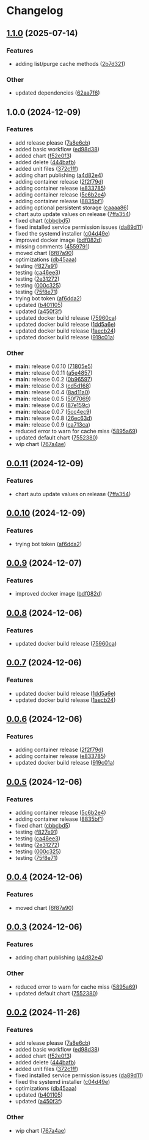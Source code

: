 # Changelog

## [1.1.0](https://github.com/interplex-ai/interplex/compare/v1.0.0...v1.1.0) (2025-07-14)


### Features

* adding list/purge cache methods ([2b7d321](https://github.com/interplex-ai/interplex/commit/2b7d32176b7710268195a9534b062087d14668f9))


### Other

* updated dependencies ([62aa7f6](https://github.com/interplex-ai/interplex/commit/62aa7f6b06e5669e8268719a817de94346e096c5))

## 1.0.0 (2024-12-09)


### Features

* add release please ([7a8e6cb](https://github.com/interplex-ai/interplex/commit/7a8e6cb46fcc7e3688773f1b67cbbcb97b241288))
* added basic workflow ([ed98d38](https://github.com/interplex-ai/interplex/commit/ed98d385f6f17f9512c0686f9e34a124e529d945))
* added chart ([f52e0f3](https://github.com/interplex-ai/interplex/commit/f52e0f31d9db2cb22299f9ce097b39d418ca8bec))
* added delete ([444bafb](https://github.com/interplex-ai/interplex/commit/444bafb5e9673ee1cd31d3cd4f1dabb94243c049))
* added unit files ([372c1ff](https://github.com/interplex-ai/interplex/commit/372c1ffd453c302635f2e1361cd27ec59550a986))
* adding chart publishing ([a4d82e4](https://github.com/interplex-ai/interplex/commit/a4d82e447aea4f2cda5deba5209849eaa5eea303))
* adding container release ([2f2f79d](https://github.com/interplex-ai/interplex/commit/2f2f79db47d050e73d93516b69e795b4cc463bf8))
* adding container release ([e833785](https://github.com/interplex-ai/interplex/commit/e8337852dcde75fe5e510fe3d6ade3bbfb93f38e))
* adding container release ([5c6b2e4](https://github.com/interplex-ai/interplex/commit/5c6b2e408471a8b8160f96be8ef819d1540e071a))
* adding container release ([8835bf1](https://github.com/interplex-ai/interplex/commit/8835bf1f30111f698e4ebcc9d3e696ca092fc3b0))
* adding optional persistent storage ([caaaa86](https://github.com/interplex-ai/interplex/commit/caaaa8679a5cd48872b4ed90f394fc8f7e3c838c))
* chart auto update values on release ([7ffa354](https://github.com/interplex-ai/interplex/commit/7ffa35425472fde804339f55dd430685885649d5))
* fixed chart ([cbbcbd5](https://github.com/interplex-ai/interplex/commit/cbbcbd5e55c6c34dc5040df11e48c434bf0a2b8d))
* fixed installed service permission issues ([da89d11](https://github.com/interplex-ai/interplex/commit/da89d11a7a7d2cbee76e86f3d00337cf03415474))
* fixed the systemd installer ([c04d49e](https://github.com/interplex-ai/interplex/commit/c04d49e816ccb9660f5bdf0dc7637471bd4e2430))
* improved docker image ([bdf082d](https://github.com/interplex-ai/interplex/commit/bdf082de900b3791df8f970a83301b5b4dc69879))
* missing comments ([4559791](https://github.com/interplex-ai/interplex/commit/4559791c1912c289d66d08c90c6610009571d424))
* moved chart ([6f87a90](https://github.com/interplex-ai/interplex/commit/6f87a90a6301def6870aeef074fe9e6955eabee3))
* optimizations ([db45aaa](https://github.com/interplex-ai/interplex/commit/db45aaa5f5df815f6d510c5d2a006dc4feedc0c9))
* testing ([f827e91](https://github.com/interplex-ai/interplex/commit/f827e916611eb6b55f576aa7a389dddd228b01c7))
* testing ([ca46ee3](https://github.com/interplex-ai/interplex/commit/ca46ee3f3e88c1f19cc4a9dd192321dbe4ebb5fb))
* testing ([2e31272](https://github.com/interplex-ai/interplex/commit/2e31272ef315ac6d15d4a8f83f81a970de0d9517))
* testing ([000c325](https://github.com/interplex-ai/interplex/commit/000c325528b0386dfffba9fbb9c26c555bd0ee28))
* testing ([75f8e71](https://github.com/interplex-ai/interplex/commit/75f8e719ef9fc808c01e0bd239d91d50081742d9))
* trying bot token ([af6dda2](https://github.com/interplex-ai/interplex/commit/af6dda28dd9e2df5958a71654ce84206833b45ae))
* updated ([b401105](https://github.com/interplex-ai/interplex/commit/b401105fc74b5bc24bb50af74338188268a727dc))
* updated ([a450f3f](https://github.com/interplex-ai/interplex/commit/a450f3f3ddae2b10181eb50a5ad17302f34d3e7e))
* updated docker build release ([75960ca](https://github.com/interplex-ai/interplex/commit/75960ca572c51dcd567b6533165f298677c10c08))
* updated docker build release ([1dd5a6e](https://github.com/interplex-ai/interplex/commit/1dd5a6ec3d765f2e17593dc8059cd9cc32dd7883))
* updated docker build release ([1aecb24](https://github.com/interplex-ai/interplex/commit/1aecb242a94184545d2aadfccee701d387bf8796))
* updated docker build release ([919c01a](https://github.com/interplex-ai/interplex/commit/919c01ae11d1e2d46f8735340359d8d39e2214b1))


### Other

* **main:** release 0.0.10 ([71805e5](https://github.com/interplex-ai/interplex/commit/71805e56e48ad4ab526f08dd753afcba44714f5c))
* **main:** release 0.0.11 ([a5e4857](https://github.com/interplex-ai/interplex/commit/a5e48579cc486a971bb6901a3b5197de2b583d60))
* **main:** release 0.0.2 ([0b96597](https://github.com/interplex-ai/interplex/commit/0b96597525883d117eb77b66b7a5d4eb3b50346b))
* **main:** release 0.0.3 ([cd5d168](https://github.com/interplex-ai/interplex/commit/cd5d168d6d37eb00a589d6034f7edddcceb95b7b))
* **main:** release 0.0.4 ([8ad11a0](https://github.com/interplex-ai/interplex/commit/8ad11a0b7dbbcfe04ce00a2e5696473c85de10d7))
* **main:** release 0.0.5 ([50f7069](https://github.com/interplex-ai/interplex/commit/50f706974f22baddf2133d50b62e7b8e834dd14c))
* **main:** release 0.0.6 ([87e159c](https://github.com/interplex-ai/interplex/commit/87e159c770af9e2b5be31661eb6216f2d8e8d10c))
* **main:** release 0.0.7 ([5cc4ec9](https://github.com/interplex-ai/interplex/commit/5cc4ec934c9de66aedc5304583f8c0595e31c36e))
* **main:** release 0.0.8 ([26ec63d](https://github.com/interplex-ai/interplex/commit/26ec63d88f25179a76487fd01fd0794f924c895a))
* **main:** release 0.0.9 ([ca713ca](https://github.com/interplex-ai/interplex/commit/ca713ca5ed45d91144a55dce64c794a0aea3ed0c))
* reduced error to warn for cache miss ([5895a69](https://github.com/interplex-ai/interplex/commit/5895a693b71c5607aee0639f634d783aeef8dff3))
* updated default chart ([7552380](https://github.com/interplex-ai/interplex/commit/755238001156eb95b5b84d417e4e4c15424bdb4e))
* wip chart ([767a4ae](https://github.com/interplex-ai/interplex/commit/767a4aecbe98c836c59a56e419d04643c4a6fa1f))

## [0.0.11](https://github.com/interplex-ai/interplex/compare/v0.0.10...v0.0.11) (2024-12-09)


### Features

* chart auto update values on release ([7ffa354](https://github.com/interplex-ai/interplex/commit/7ffa35425472fde804339f55dd430685885649d5))

## [0.0.10](https://github.com/interplex-ai/interplex/compare/v0.0.9...v0.0.10) (2024-12-09)


### Features

* trying bot token ([af6dda2](https://github.com/interplex-ai/interplex/commit/af6dda28dd9e2df5958a71654ce84206833b45ae))

## [0.0.9](https://github.com/interplex-ai/interplex/compare/v0.0.8...v0.0.9) (2024-12-07)


### Features

* improved docker image ([bdf082d](https://github.com/interplex-ai/interplex/commit/bdf082de900b3791df8f970a83301b5b4dc69879))

## [0.0.8](https://github.com/interplex-ai/interplex/compare/v0.0.7...v0.0.8) (2024-12-06)


### Features

* updated docker build release ([75960ca](https://github.com/interplex-ai/interplex/commit/75960ca572c51dcd567b6533165f298677c10c08))

## [0.0.7](https://github.com/interplex-ai/interplex/compare/v0.0.6...v0.0.7) (2024-12-06)


### Features

* updated docker build release ([1dd5a6e](https://github.com/interplex-ai/interplex/commit/1dd5a6ec3d765f2e17593dc8059cd9cc32dd7883))
* updated docker build release ([1aecb24](https://github.com/interplex-ai/interplex/commit/1aecb242a94184545d2aadfccee701d387bf8796))

## [0.0.6](https://github.com/interplex-ai/interplex/compare/v0.0.5...v0.0.6) (2024-12-06)


### Features

* adding container release ([2f2f79d](https://github.com/interplex-ai/interplex/commit/2f2f79db47d050e73d93516b69e795b4cc463bf8))
* adding container release ([e833785](https://github.com/interplex-ai/interplex/commit/e8337852dcde75fe5e510fe3d6ade3bbfb93f38e))
* updated docker build release ([919c01a](https://github.com/interplex-ai/interplex/commit/919c01ae11d1e2d46f8735340359d8d39e2214b1))

## [0.0.5](https://github.com/interplex-ai/interplex/compare/v0.0.4...v0.0.5) (2024-12-06)


### Features

* adding container release ([5c6b2e4](https://github.com/interplex-ai/interplex/commit/5c6b2e408471a8b8160f96be8ef819d1540e071a))
* adding container release ([8835bf1](https://github.com/interplex-ai/interplex/commit/8835bf1f30111f698e4ebcc9d3e696ca092fc3b0))
* fixed chart ([cbbcbd5](https://github.com/interplex-ai/interplex/commit/cbbcbd5e55c6c34dc5040df11e48c434bf0a2b8d))
* testing ([f827e91](https://github.com/interplex-ai/interplex/commit/f827e916611eb6b55f576aa7a389dddd228b01c7))
* testing ([ca46ee3](https://github.com/interplex-ai/interplex/commit/ca46ee3f3e88c1f19cc4a9dd192321dbe4ebb5fb))
* testing ([2e31272](https://github.com/interplex-ai/interplex/commit/2e31272ef315ac6d15d4a8f83f81a970de0d9517))
* testing ([000c325](https://github.com/interplex-ai/interplex/commit/000c325528b0386dfffba9fbb9c26c555bd0ee28))
* testing ([75f8e71](https://github.com/interplex-ai/interplex/commit/75f8e719ef9fc808c01e0bd239d91d50081742d9))

## [0.0.4](https://github.com/interplex-ai/interplex/compare/v0.0.3...v0.0.4) (2024-12-06)


### Features

* moved chart ([6f87a90](https://github.com/interplex-ai/interplex/commit/6f87a90a6301def6870aeef074fe9e6955eabee3))

## [0.0.3](https://github.com/interplex-ai/interplex/compare/v0.0.2...v0.0.3) (2024-12-06)


### Features

* adding chart publishing ([a4d82e4](https://github.com/interplex-ai/interplex/commit/a4d82e447aea4f2cda5deba5209849eaa5eea303))


### Other

* reduced error to warn for cache miss ([5895a69](https://github.com/interplex-ai/interplex/commit/5895a693b71c5607aee0639f634d783aeef8dff3))
* updated default chart ([7552380](https://github.com/interplex-ai/interplex/commit/755238001156eb95b5b84d417e4e4c15424bdb4e))

## [0.0.2](https://github.com/interplex-ai/interplex/compare/v0.0.1...v0.0.2) (2024-11-26)


### Features

* add release please ([7a8e6cb](https://github.com/interplex-ai/interplex/commit/7a8e6cb46fcc7e3688773f1b67cbbcb97b241288))
* added basic workflow ([ed98d38](https://github.com/interplex-ai/interplex/commit/ed98d385f6f17f9512c0686f9e34a124e529d945))
* added chart ([f52e0f3](https://github.com/interplex-ai/interplex/commit/f52e0f31d9db2cb22299f9ce097b39d418ca8bec))
* added delete ([444bafb](https://github.com/interplex-ai/interplex/commit/444bafb5e9673ee1cd31d3cd4f1dabb94243c049))
* added unit files ([372c1ff](https://github.com/interplex-ai/interplex/commit/372c1ffd453c302635f2e1361cd27ec59550a986))
* fixed installed service permission issues ([da89d11](https://github.com/interplex-ai/interplex/commit/da89d11a7a7d2cbee76e86f3d00337cf03415474))
* fixed the systemd installer ([c04d49e](https://github.com/interplex-ai/interplex/commit/c04d49e816ccb9660f5bdf0dc7637471bd4e2430))
* optimizations ([db45aaa](https://github.com/interplex-ai/interplex/commit/db45aaa5f5df815f6d510c5d2a006dc4feedc0c9))
* updated ([b401105](https://github.com/interplex-ai/interplex/commit/b401105fc74b5bc24bb50af74338188268a727dc))
* updated ([a450f3f](https://github.com/interplex-ai/interplex/commit/a450f3f3ddae2b10181eb50a5ad17302f34d3e7e))


### Other

* wip chart ([767a4ae](https://github.com/interplex-ai/interplex/commit/767a4aecbe98c836c59a56e419d04643c4a6fa1f))

